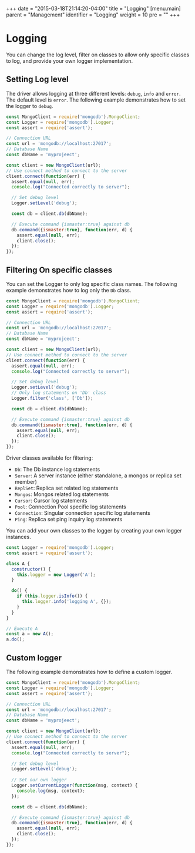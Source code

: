 +++
date = "2015-03-18T21:14:20-04:00"
title = "Logging"
[menu.main]
  parent = "Management"
  identifier = "Logging"
  weight = 10
  pre = "<i class='fa'></i>"
+++

# Logging

You can change the log level, filter on classes to allow only specific classes
to log, and provide your own logger implementation.

## Setting Log level
The driver allows logging at three different levels: `debug`,
`info` and `error`. The default level is `error`.
The following example demonstrates how to set the logger to `debug`.

```js
const MongoClient = require('mongodb').MongoClient;
const Logger = require('mongodb').Logger;
const assert = require('assert');

// Connection URL
const url = 'mongodb://localhost:27017';
// Database Name
const dbName = 'myprojeect';

const client = new MongoClient(url);
// Use connect method to connect to the server
client.connect(function(err) {
  assert.equal(null, err);
  console.log("Connected correctly to server");

  // Set debug level
  Logger.setLevel('debug');

  const db = client.db(dbName);

  // Execute command {ismaster:true} against db
  db.command({ismaster:true}, function(err, d) {
    assert.equal(null, err);
    client.close();
  });
});
```

## Filtering On specific classes

You can set the Logger to only log specific class names. The following example
demonstrates how to log only the `Db` class.

```js
const MongoClient = require('mongodb').MongoClient;
const Logger = require('mongodb').Logger;
const assert = require('assert');

// Connection URL
const url = 'mongodb://localhost:27017';
// Database Name
const dbName = 'myprojeect';

const client = new MongoClient(url);
// Use connect method to connect to the server
client.connect(function(err) {
  assert.equal(null, err);
  console.log("Connected correctly to server");

  // Set debug level
  Logger.setLevel('debug');
  // Only log statements on 'Db' class
  Logger.filter('class', ['Db']);

  const db = client.db(dbName);

  // Execute command {ismaster:true} against db
  db.command({ismaster:true}, function(err, d) {
    assert.equal(null, err);
    client.close();
  });
});
```

Driver classes available for filtering:

* `Db`: The Db instance log statements
* `Server`: A server instance (either standalone, a mongos or replica set member)
* `ReplSet`: Replica set related log statements
* `Mongos`: Mongos related log statements
* `Cursor`: Cursor log statements
* `Pool`: Connection Pool specific log statements
* `Connection`: Singular connection specific log statements
* `Ping`: Replica set ping inquiry log statements

You can add your own classes to the logger by creating your own logger instances. 

```js
const Logger = require('mongodb').Logger;
const assert = require('assert');

class A {
  constructor() {
    this.logger = new Logger('A');
  }

  do() {
    if (this.logger.isInfo()) {
      this.logger.info('logging A', {});
    }
  }
}

// Execute A
const a = new A();
a.do();
```

## Custom logger

The following example demonstrates how to define a custom logger.

```js
const MongoClient = require('mongodb').MongoClient;
const Logger = require('mongodb').Logger;
const assert = require('assert');

// Connection URL
const url = 'mongodb://localhost:27017';
// Database Name
const dbName = 'myprojeect';

const client = new MongoClient(url);
// Use connect method to connect to the server
client.connect(function(err) {
  assert.equal(null, err);
  console.log("Connected correctly to server");

  // Set debug level
  Logger.setLevel('debug');
  
  // Set our own logger
  Logger.setCurrentLogger(function(msg, context) {
    console.log(msg, context);
  });

  const db = client.db(dbName);

  // Execute command {ismaster:true} against db
  db.command({ismaster:true}, function(err, d) {
    assert.equal(null, err);
    client.close();
  });
});
```

